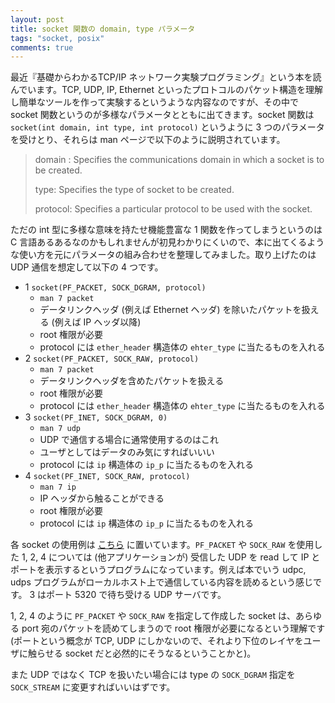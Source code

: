 ```yaml
---
layout: post
title: socket 関数の domain, type パラメータ
tags: "socket, posix"
comments: true
---
```


最近『基礎からわかるTCP/IP ネットワーク実験プログラミング』という本を読んでいます。TCP, UDP, IP, Ethernet といったプロトコルのパケット構造を理解し簡単なツールを作って実験するというような内容なのですが、その中で socket 関数というのが多様なパラメータとともに出てきます。socket 関数は `socket(int domain, int type, int protocol)` というように 3 つのパラメータを受けとり、それらは man ページで以下のように説明されています。

> domain : Specifies the communications domain in which a socket is to be created.
> 
> type: Specifies the type of socket to be created.
> 
> protocol: Specifies a particular protocol to be used with the socket. 

ただの int 型に多様な意味を持たせ機能豊富な 1 関数を作ってしまうというのは C 言語あるあるなのかもしれませんが初見わかりにくいので、本に出てくるような使い方を元にパラメータの組み合わせを整理してみました。取り上げたのは UDP 通信を想定して以下の 4 つです。

- 1 `socket(PF_PACKET, SOCK_DGRAM, protocol)`
  - `man 7 packet`
  - データリンクヘッダ (例えば Ethernet ヘッダ) を除いたパケットを扱える (例えば IP ヘッダ以降)
  - root 権限が必要
  - protocol には `ether_header` 構造体の `ehter_type` に当たるものを入れる
- 2 `socket(PF_PACKET, SOCK_RAW, protocol)`
  - `man 7 packet`
  - データリンクヘッダを含めたパケットを扱える
  - root 権限が必要
  - protocol には `ether_header` 構造体の `ehter_type` に当たるものを入れる
- 3 `socket(PF_INET, SOCK_DGRAM, 0)`
  - `man 7 udp`
  - UDP で通信する場合に通常使用するのはこれ
  - ユーザとしてはデータのみ気にすればいいい
  - protocol には `ip` 構造体の `ip_p` に当たるものを入れる
- 4 `socket(PF_INET, SOCK_RAW, protocol)`
  - `man 7 ip`
  - IP ヘッダから触ることができる
  - root 権限が必要
  - protocol には `ip` 構造体の `ip_p` に当たるものを入れる

各 socket の使用例は [こちら][2] に置いています。`PF_PACKET` や `SOCK_RAW` を使用した 1, 2, 4 については (他アプリケーションが) 受信した UDP を read して IP とポートを表示するというプログラムになっています。例えば本でいう udpc, udps プログラムがローカルホスト上で通信している内容を読めるという感じです。 3 はポート 5320 で待ち受ける UDP サーバです。

1, 2, 4 のように `PF_PACKET` や `SOCK_RAW` を指定して作成した socket は、あらゆる port 宛のパケットを読めてしまうので root 権限が必要になるという理解です (ポートという概念が TCP, UDP にしかないので、それより下位のレイヤをユーザに触らせる socket だと必然的にそうなるということかと)。

また UDP ではなく TCP を扱いたい場合には type の `SOCK_DGRAM` 指定を `SOCK_STREAM` に変更すればいいはずです。

[1]: https://www.amazon.co.jp/%E5%9F%BA%E7%A4%8E%E3%81%8B%E3%82%89%E3%82%8F%E3%81%8B%E3%82%8BTCP-IP-%E3%83%8D%E3%83%83%E3%83%88%E3%83%AF%E3%83%BC%E3%82%AF%E5%AE%9F%E9%A8%93%E3%83%97%E3%83%AD%E3%82%B0%E3%83%A9%E3%83%9F%E3%83%B3%E3%82%B0%E2%80%95Linux-FreeBSD%E5%AF%BE%E5%BF%9C-%E6%9D%91%E5%B1%B1/dp/4274065847
[2]: https://github.com/tiqwab/example/tree/master/sample-socket
